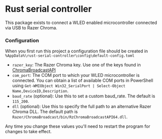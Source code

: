 # Rust serial controller
This package exists to connect a WLED enabled microcontroller connected via USB to Razer Chroma.

### Configuration
When you first run this project a configuration file should be created in `%AppData%\rust-serial-controller\config\default-config.toml`

- `razer_key`: The Razer Chroma key. Use one of the keys found in [ChromaBroadcastAPI](https://github.com/OpenChromaConnect/ChromaBroadcastAPI/blob/1800e6499dbaf557df397b98cfe38c15d05dbce2/inc/RzChromaBroadcastAPIDefines.h)
- `com_port`: The COM port to which your WLED microcontroller is connected. You can obtain a list of available COM ports in PowerShell using `Get-WMIObject Win32_SerialPort | Select-Object Name,DeviceID,Description`.
- `baud_rate` (optional): Use this to set a custom baud_rate. The default is `115_200`.
- `dll` (optional): Use this to specify the full path to an alternative Razer Chroma DLL. The default path is `Razer/ChromaBroadcast/bin/RzChromaBroadcastAPI64.dll`.

Any time you change these values you'll need to restart the program for changes to take effect.
